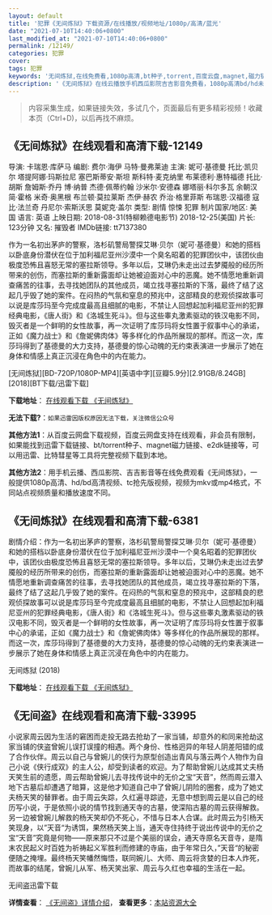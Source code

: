 ```yaml
---
layout: default
title: '犯罪《无间炼狱》下载资源/在线播放/视频地址/1080p/高清/蓝光'
date: "2021-07-10T14:40:06+0800"
last_modified_at: "2021-07-10T14:40:06+0800"
permalink: /12149/
categories: 犯罪
cover:
tags: 犯罪
keywords: '无间炼狱,在线免费看,1080p高清,bt种子,torrent,百度云盘,magnet,磁力链,迅雷下载资源'
description: '《无间炼狱》在线云播放手机西瓜影院吉吉影音免费看，1080p高清bd/hd未删减完整版和tc抢先枪版，mkv/mp4格式，附带bt/torrent种子、magnet/磁力链、百度云盘、网盘资源迅雷下载链接'
---
```


>内容采集生成，如果链接失效，多试几个，页面最后有更多精彩视频！收藏本页（Ctrl+D)，以后再找不麻烦。


## 《无间炼狱》在线观看和高清下载-12149

导演: 卡瑞恩·库萨马 编剧: 费尔·海伊 马特·曼弗莱迪 主演: 妮可·基德曼 托比·凯贝尔 塔提阿娜·玛斯拉尼 塞巴斯蒂安·斯坦 斯科特·麦克纳里 布莱德利·惠特福德 托比·胡斯 詹姆斯·乔丹 博·纳普 杰德·佩蒂约翰 沙米尔·安德森 娜塔丽·科尔多瓦 余朝汉 简·霍格 米奇·奥黑根 布兰顿·莫拉莱斯 杰伊·赫农 乔治·格里菲斯 布瑞恩·汉福德 寇比·法兰奇 丹尼尔·索斯沃思 莫妮克·盖尔 类型: 剧情 惊悚 犯罪 制片国家/地区: 美国 语言: 英语 上映日期: 2018-08-31(特柳赖德电影节) 2018-12-25(美国) 片长: 123分钟 又名: 摧毁者 IMDb链接: tt7137380

作为一名初出茅庐的警察，洛杉矶警局警探艾琳·贝尔（妮可·基德曼）和她的搭档以卧底身份潜伏在位于加利福尼亚州沙漠中一个臭名昭着的犯罪团伙中，该团伙由极度恐怖且喜怒无常的塞拉斯领导。多年以后，艾琳仍未走出过去梦魇般的经历所带来的创伤，而塞拉斯的重新露面却让她被迫面对心中的恶魔。她不情愿地重新调查痛苦的往事，去寻找她团队的其他成员，竭立找寻塞拉斯的下落，最终了结了这起几乎毁了她的案件。在闷热的气氛和窒息的预兆中，这部精良的悲观侦探故事可以说是库莎玛至今完成度最高且细腻的电影，不禁让人回想起加利福尼亚州的犯罪经典电影，《唐人街》和《洛城生死斗》。但与这些睾丸激素驱动的铁汉电影不同，毁灭者是一个鲜明的女性故事，再一次证明了库莎玛将女性置于叙事中心的承诺，正如《魔力战士》和《詹妮佛肉体》等多样化的作品所展现的那样。而这一次，库莎玛得到了基德曼的大力支持，基德曼的惊心动魄的无约束表演进一步展示了她在身体和情感上真正沉浸在角色中的内在能力。


[无间炼狱][BD-720P/1080P-MP4][英语中字][豆瓣5.9分][2.91GB/8.24GB][2018][BT下载/迅雷下载]

**下载地址**： [在线观看下载 《无间炼狱》](https://www.btdx8.com/torrent/wjly_2018.html) 


**无法下载?**：`如果迅雷因版权原因无法下载，关注微信公众号 `

**其他方法1**：从百度云网盘下载视频，百度云网盘支持在线观看，非会员有限制，如果能找到迅雷下载链接、bt/torrent种子、magnet磁力链接、e2dk链接等，可以用迅雷、比特彗星等工具将完整视频下载到本地。

**其他方法2**：用手机云播、西瓜影院、吉吉影音等在线免费观看《无间炼狱》，一般提供1080p高清、hd/bd高清视频、tc抢先版视频，视频为mkv或mp4格式，不同站点视频质量和播放速度不同。


## 《无间炼狱》在线观看和高清下载-6381

剧情介绍：作为一名初出茅庐的警察，洛杉矶警局警探艾琳·贝尔（妮可·基德曼）和她的搭档以卧底身份潜伏在位于加利福尼亚州沙漠中一个臭名昭着的犯罪团伙中，该团伙由极度恐怖且喜怒无常的塞拉斯领导。多年以后，艾琳仍未走出过去梦魇般的经历所带来的创伤，而塞拉斯的重新露面却让她被迫面对心中的恶魔。她不情愿地重新调查痛苦的往事，去寻找她团队的其他成员，竭立找寻塞拉斯的下落，最终了结了这起几乎毁了她的案件。在闷热的气氛和窒息的预兆中，这部精良的悲观侦探故事可以说是库莎玛至今完成度最高且细腻的电影，不禁让人回想起加利福尼亚州的犯罪经典电影，《唐人街》和《洛城生死斗》。但与这些睾丸激素驱动的铁汉电影不同，毁灭者是一个鲜明的女性故事，再一次证明了库莎玛将女性置于叙事中心的承诺，正如《魔力战士》和《詹妮佛肉体》等多样化的作品所展现的那样。而这一次，库莎玛得到了基德曼的大力支持，基德曼的惊心动魄的无约束表演进一步展示了她在身体和情感上真正沉浸在角色中的内在能力。


无间炼狱 (2018)

**下载地址**： [在线观看下载 《无间炼狱》](https://www.btbtdy.me/btdy/dy14991.html) 


## 《无间盗》在线观看和高清下载-33995

小说家周云因为生活的窘困而走投无路去抢劫了一家当铺，却意外的和同来抢劫这家当铺的侠盗曾婉儿误打误撞的相遇。两个身份、性格迥异的年轻人阴差阳错的成了合作伙伴。周云以自己与曾婉儿的侠行为原型创造出青风与落云两个人物作为自己小说《侠行成双》的主人公，却受到读者的欢迎。为了帮助曾婉儿达成其丈夫杨天笑生前的遗愿，周云帮助曾婉儿去寻找传说中的无价之宝“天音”，然而周云潜入地下古墓后却遭遇了暗算，这是他才知道自己中了曾婉儿阴险的圈套，成为了她丈夫杨天笑的替罪者。由于周云失踪，久红遍寻踪迹，无意中想到周云是以自己的经历写小说，于是依照小说的情节找到通天寺的古墓，使深陷古墓的周云获得解救。另一边被曾婉儿解救的杨天笑却仍不死心，不惜与日本人合谋。此时周云为引杨天笑现身，以”天音“为诱饵，果然杨天笑上当，通天寺住持终于说出传说中的无价之宝&ldquo;天音”究竟是何物&mdash;—原来那只不过是个美丽的误会，通天寺原名天音寺，是隋末农民起义时百姓为祈祷起义军胜利而修建的寺庙，由于年常日久，”天音“的秘密便随之掩埋。最终杨天笑幡然悔悟，联同婉儿、大师、周云将贪婪的日本人炸死，而故事的结尾，曾婉儿从军、杨天笑出家、周云与久红也幸福的生活在一起。


无间盗迅雷下载

**详情查看**： [《无间盗》详情介绍](/movie/33995/)， **查看更多**：[本站资源大全](/movie/t/all/)

